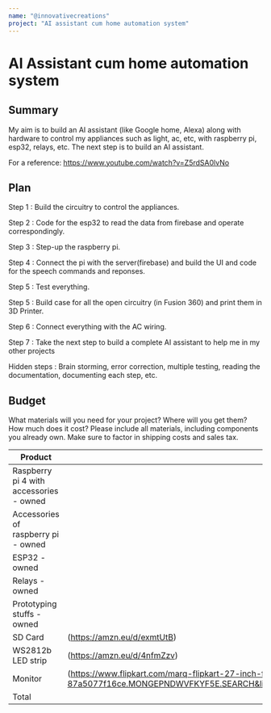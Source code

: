 ```yaml
---
name: "@innovativecreations"
project: "AI assistant cum home automation system"
---
```


# AI Assistant cum home automation system

## Summary

My aim is to build an AI assistant (like Google home, Alexa) along with hardware to control my appliances such as light, ac, etc, with raspberry pi, esp32, relays, etc. The next step is to build an AI assistant.

For a reference: https://www.youtube.com/watch?v=Z5rdSA0lvNo

## Plan

Step 1 : Build the circuitry to control the appliances.

Step 2 : Code for the esp32 to read the data from firebase and operate correspondingly.

Step 3 : Step-up the raspberry pi.

Step 4 : Connect the pi with the server(firebase) and build the UI and code for the speech commands and reponses.

Step 5 : Test everything.

Step 5 : Build case for all the open circuitry (in Fusion 360) and print them in 3D Printer.

Step 6 : Connect everything with the AC wiring.

Step 7 : Take the next step to build a complete AI assistant to help me in my other projects

Hidden steps : Brain storming, error correction, multiple testing, reading the documentation, documenting each step, etc.

## Budget

What materials will you need for your project? Where will you get them? How much does it cost? Please include all materials, including components you already own. Make sure to factor in shipping costs and sales tax.

| Product         | Supplier/Link                         | Cost   |
| --------------- | ------------------------------------- | ------ |
| Raspberry pi 4 with accessories - owned  |  | $0 |
| Accessories of raspberry pi - owned | | $0 |
| ESP32 - owned |  | $0 |
| Relays - owned |  | $0 |
| Prototyping stuffs - owned |  | $0 
| SD Card | (https://amzn.eu/d/exmtUtB) | $6.30 |
| WS2812b LED strip | (https://amzn.eu/d/4nfmZzv) | $15.40 |
| Monitor | (https://www.flipkart.com/marq-flipkart-27-inch-full-hd-led-backlit-va-panel-2-x-3w-inbuilt-speakers-monitor-27fhdmvqiizb/p/itmd929dcd96de1a?q=monitors&marketplace=FLIPKART&iid=2abd3e0f-ef42-4990-b540-87a5077f16ce.MONGEPNDWVFKYF5E.SEARCH&lid=LSTMONGEPNDWVFKYF5EKDJS5X&srno=s_2_30&qH=4cbba110d06cbe92&pid=MONGEPNDWVFKYF5E&affid=prashuana&store=6bo%2Fg0i%2F9no&ssid=mfv4kcbz9s0000001663994511321&otracker1=search)  | $116.90 |
| Total           |                                       | $138.1 |
